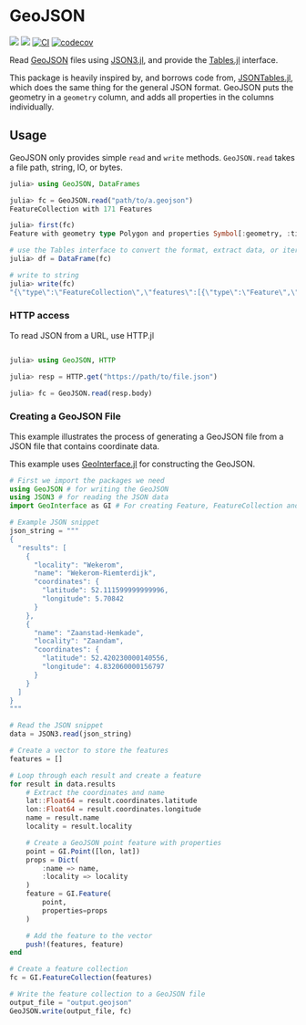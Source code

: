 # GeoJSON

[![](https://img.shields.io/badge/docs-stable-blue.svg)](https://JuliaGeo.github.io/GeoJSON.jl/stable)
[![](https://img.shields.io/badge/docs-dev-blue.svg)](https://JuliaGeo.github.io/GeoJSON.jl/dev)
[![CI](https://github.com/JuliaGeo/GeoJSON.jl/workflows/CI/badge.svg)](https://github.com/JuliaGeo/GeoJSON.jl/actions?query=workflow%3ACI)
[![codecov](https://codecov.io/gh/JuliaGeo/GeoJSON.jl/branch/main/graph/badge.svg?token=ccpOaPSi08)](https://codecov.io/gh/JuliaGeo/GeoJSON.jl)

Read [GeoJSON](https://geojson.org/) files using [JSON3.jl](https://github.com/quinnj/JSON3.jl), and provide the [Tables.jl](https://github.com/JuliaData/Tables.jl) interface.

This package is heavily inspired by, and borrows code from, [JSONTables.jl](https://github.com/JuliaData/JSONTables.jl), which
does the same thing for the general JSON format. GeoJSON puts the geometry in a `geometry` column, and adds all
properties in the columns individually.

## Usage
GeoJSON only provides simple `read` and `write` methods.
`GeoJSON.read` takes a file path, string, IO, or bytes.

```julia
julia> using GeoJSON, DataFrames

julia> fc = GeoJSON.read("path/to/a.geojson")
FeatureCollection with 171 Features

julia> first(fc)
Feature with geometry type Polygon and properties Symbol[:geometry, :timestamp, :version, :changeset, :user, :uid, :area, :highway, :type, :id]

# use the Tables interface to convert the format, extract data, or iterate over the rows
julia> df = DataFrame(fc)

# write to string
julia> write(fc)
"{\"type\":\"FeatureCollection\",\"features\":[{\"type\":\"Feature\",\"geometry\":{\"type\":\"Polygon\",\"coordinates\":[[[-69.99693762899992...
```


### HTTP access
To read JSON from a URL, use HTTP.jl
```julia

julia> using GeoJSON, HTTP

julia> resp = HTTP.get("https://path/to/file.json")

julia> fc = GeoJSON.read(resp.body)
```

### Creating a GeoJSON File
This example illustrates the process of generating a GeoJSON file from a JSON file that contains coordinate data.

This example uses [GeoInterface.jl](https://juliageo.org/GeoInterface.jl/stable/) for constructing the GeoJSON.
```julia
# First we import the packages we need
using GeoJSON # for writing the GeoJSON
using JSON3 # for reading the JSON data
import GeoInterface as GI # For creating Feature, FeatureCollection and geometry types like Point

# Example JSON snippet
json_string = """
{
  "results": [
    {
      "locality": "Wekerom",
      "name": "Wekerom-Riemterdijk",
      "coordinates": {
        "latitude": 52.111599999999996,
        "longitude": 5.70842
      }
    },
    {
      "name": "Zaanstad-Hemkade",
      "locality": "Zaandam",
      "coordinates": {
        "latitude": 52.420230000140556,
        "longitude": 4.832060000156797
      }
    }
  ]
}
"""

# Read the JSON snippet
data = JSON3.read(json_string)

# Create a vector to store the features
features = []

# Loop through each result and create a feature
for result in data.results
    # Extract the coordinates and name
    lat::Float64 = result.coordinates.latitude
    lon::Float64 = result.coordinates.longitude
    name = result.name
    locality = result.locality

    # Create a GeoJSON point feature with properties
    point = GI.Point([lon, lat])
    props = Dict(
        :name => name,
        :locality => locality
    )
    feature = GI.Feature(
        point,
        properties=props
    )

    # Add the feature to the vector
    push!(features, feature)
end

# Create a feature collection
fc = GI.FeatureCollection(features)

# Write the feature collection to a GeoJSON file
output_file = "output.geojson"
GeoJSON.write(output_file, fc)
```
